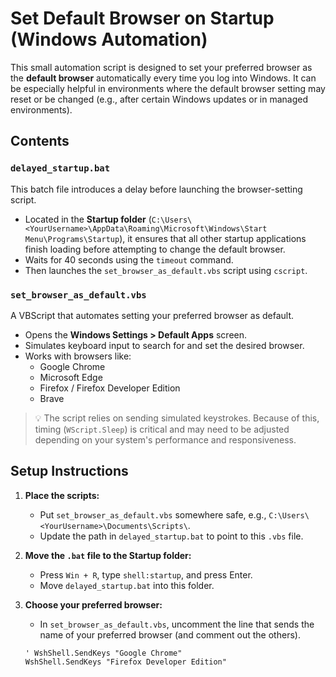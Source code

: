 # Set Default Browser on Startup (Windows Automation)

This small automation script is designed to set your preferred browser as the **default browser** automatically every time you log into Windows. It can be especially helpful in environments where the default browser setting may reset or be changed (e.g., after certain Windows updates or in managed environments).

## Contents

### `delayed_startup.bat`

This batch file introduces a delay before launching the browser-setting script.

- Located in the **Startup folder** (`C:\Users\<YourUsername>\AppData\Roaming\Microsoft\Windows\Start Menu\Programs\Startup`), it ensures that all other startup applications finish loading before attempting to change the default browser.
- Waits for 40 seconds using the `timeout` command.
- Then launches the `set_browser_as_default.vbs` script using `cscript`.

### `set_browser_as_default.vbs`

A VBScript that automates setting your preferred browser as default.

- Opens the **Windows Settings > Default Apps** screen.
- Simulates keyboard input to search for and set the desired browser.
- Works with browsers like:
  - Google Chrome
  - Microsoft Edge
  - Firefox / Firefox Developer Edition
  - Brave

> 💡 The script relies on sending simulated keystrokes. Because of this, timing (`WScript.Sleep`) is critical and may need to be adjusted depending on your system's performance and responsiveness.

## Setup Instructions

1. **Place the scripts:**
   - Put `set_browser_as_default.vbs` somewhere safe, e.g., `C:\Users\<YourUsername>\Documents\Scripts\`.
   - Update the path in `delayed_startup.bat` to point to this `.vbs` file.

2. **Move the `.bat` file to the Startup folder:**
   - Press `Win + R`, type `shell:startup`, and press Enter.
   - Move `delayed_startup.bat` into this folder.

3. **Choose your preferred browser:**
   - In `set_browser_as_default.vbs`, uncomment the line that sends the name of your preferred browser (and comment out the others).

   ```vbscript
   ' WshShell.SendKeys "Google Chrome"
   WshShell.SendKeys "Firefox Developer Edition"
   ```
